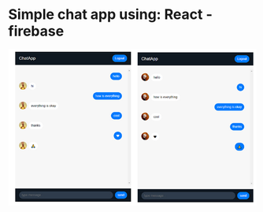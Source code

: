 # Simple chat app using: React - firebase

![Alt text](/public/images/screenshot.jpg 'simple chat app')
